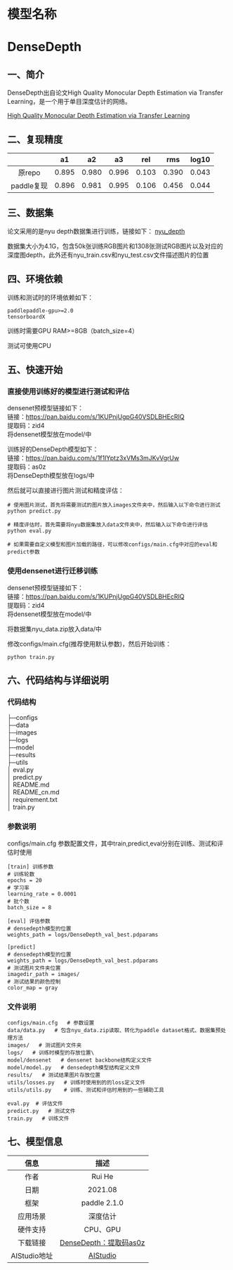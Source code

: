 # 模型名称         
# DenseDepth  
## 一、简介
DenseDepth出自论文High Quality Monocular Depth Estimation via Transfer Learning，是一个用于单目深度估计的网络。

[High Quality Monocular Depth Estimation via Transfer Learning](https://github.com/ialhashim/DenseDepth.git)
## 二、复现精度
| | a1 | a2 | a3 | rel | rms | log10  
:-----:|:-----:|:-----:|:----------:|:----:|:-----:|:--------:|
原repo | 0.895 | 0.980 | 0.996 | 0.103 | 0.390 | 0.043 |
paddle复现| 0.896 | 0.981 | 0.995 | 0.106 | 0.456 | 0.044 |

## 三、数据集
论文采用的是nyu depth数据集进行训练，链接如下：
[nyu_depth](https://drive.google.com/drive/folders/1TzwfNA5JRFTPO-kHMU___kILmOEodoBo?usp=sharing)

数据集大小为4.1G，包含50k张训练RGB图片和1308张测试RGB图片以及对应的深度图depth，此外还有nyu_train.csv和nyu_test.csv文件描述图片的位置
## 四、环境依赖
训练和测试时的环境依赖如下：  
```
paddlepaddle-gpu>=2.0
tensorboardX
```

训练时需要GPU RAM>=8GB（batch_size=4）   

测试可使用CPU  

## 五、快速开始
### 直接使用训练好的模型进行测试和评估
densenet预模型链接如下：      
链接：https://pan.baidu.com/s/1KUPnjUgpG40VSDLBHEcRIQ     
提取码：zid4   
将densenet模型放在model/中   

训练好的DenseDepth模型如下：   
链接：https://pan.baidu.com/s/1f1lYptz3xVMs3mJKvVgrUw     
提取码：as0z     
将DenseDepth模型放在logs/中   

然后就可以直接进行图片测试和精度评估：   
```
# 使用图片测试，首先将需要测试的图片放入images文件夹中，然后输入以下命令进行测试
python predict.py

# 精度评估时，首先需要将nyu数据集放入data文件夹中，然后输入以下命令进行评估
python eval.py

# 如果需要自定义模型和图片加载的路径，可以修改configs/main.cfg中对应的eval和predict参数
```
### 使用densenet进行迁移训练
densenet预模型链接如下：      
链接：https://pan.baidu.com/s/1KUPnjUgpG40VSDLBHEcRIQ    
提取码：zid4   
将densenet模型放在model/中   

将数据集nyu_data.zip放入data/中   

修改configs/main.cfg(推荐使用默认参数)，然后开始训练：  
```
python train.py
```

## 六、代码结构与详细说明
### 代码结构
├─configs                          
├─data                         
├─images     
├─logs                          
├─model                          
├─results                         
├─utils                                                
│  eval.py                        
│  predict.py                                           
│  README.md                      
│  README_cn.md                   
│  requirement.txt                
│  train.py                       

### 参数说明
configs/main.cfg 参数配置文件，其中train,predict,eval分别在训练、测试和评估时使用   

```
[train] 训练参数
# 训练轮数
epochs = 20
# 学习率
learning_rate = 0.0001
# 批个数
batch_size = 8

[eval] 评估参数
# densedepth模型的位置
weights_path = logs/DenseDepth_val_best.pdparams

[predict]
# densedepth模型的位置
weights_path = logs/DenseDepth_val_best.pdparams
# 测试图片文件夹位置
imagedir_path = images/
# 测试结果的颜色控制
color_map = gray
```

### 文件说明
```
configs/main.cfg   # 参数设置
data/data.py   # 包含nyu_data.zip读取、转化为paddle dataset格式、数据集预处理方法
images/   # 测试图片文件夹
logs/   # 训练时模型的存放位置\
model/densenet   # densenet backbone结构定义文件
model/model.py   # densedepth模型结构定义文件
results/   # 测试结果图片存放位置
utils/losses.py   # 训练时使用到的的loss定义文件
utils/utils.py    # 训练、测试和评估时用到的一些辅助工具

eval.py  # 评估文件
predict.py   # 测试文件
train.py   # 训练文件
```

## 七、模型信息
| 信息 | 描述 |
:-----:|:-----:|
作者 | Rui He | 
日期| 2021.08 |
框架| paddle 2.1.0 |
应用场景| 深度估计 |
硬件支持| CPU、GPU |
下载链接| [DenseDepth：提取码as0z](https://pan.baidu.com/s/1f1lYptz3xVMs3mJKvVgrUw) |
AIStudio地址| [AIStudio](尽请期待) |